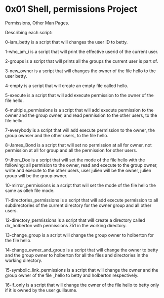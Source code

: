 # 0x01 Shell, permissions Project

Permissions, Other Man Pages.

Describing each script:

0-iam_betty is a script that will changes the user ID to betty.

1-who_am_i is a script that will print the effective userid of the current user.

2-groups is a script that will prints all the groups the current user is part of.

3-new_owner is a script that will changes the owner of the file hello to the user betty.

4-empty is a script that will create an empty file called hello.

5-execute is a script that will add execute permission to the owner of the file hello.

6-multiple_permissions is a script that will add execute permission to the owner and the group owner, and read permission to the other users, to the file hello.

7-everybody is a script that will add execute permission to the owner, the group ownser and the other users, to the file hello.

8-James_Bond is a script that will set no permission at all for owner, not permission at all for group and all the permission for other users.

9-Jhon_Doe is a script that will set the mode of the file hello with the following: all permision to the owner, read and execute to the group owner, write and execute to the other users, user julien will be the owner, julien group will be the group owner.

10-mirror_permissions is a script that will set the mode of the file hello the same as olleh file mode.

11-directories_permissions is a script that will add execute permission to all subdirectories of the current directory for the owner group and all other users.

12-directory_permissions is a script that will create a directory called dir_holberton with permissions 751 in the working directory.

13-change_group is a script will change the group owner to holberton for the file hello.

14-change_owner_and_group is a script that will change the owner to betty and the group owner to holberton for all the files and directories in the working directory.

15-symbolic_link_permissions is a script that will change the owner and the group owner of the file _hello to betty and holberton respectively.

16-if_only is a script that will change the owner of the file hello to betty only if it is owned by the user guillaume.

